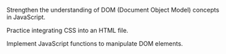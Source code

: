 Strengthen the understanding of DOM (Document Object Model) concepts in JavaScript.

Practice integrating CSS into an HTML file.

Implement JavaScript functions to manipulate DOM elements.

